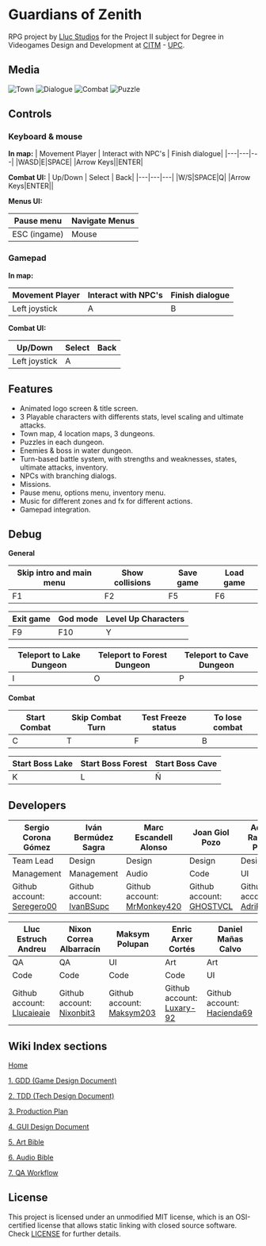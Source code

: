 # Guardians of Zenith
RPG project by [Lluc Studios](https://github.com/Lluc-Studios) for the Project II subject for Degree in Videogames Design and Development at [CITM](https://www.citm.upc.edu/) - [UPC](https://www.upc.edu/ca).

## Media
![Town](https://user-images.githubusercontent.com/99950357/233486706-97faa5a2-f088-4c95-8cc4-85acd46a7afd.PNG)
![Dialogue](https://github.com/Lluc-Studios/Guardians-of-Zenith/assets/99950357/201f418c-d835-40aa-a5ad-6054f5a72b10)
![Combat](https://github.com/Lluc-Studios/Guardians-of-Zenith/assets/99950357/69510eb6-02e1-4d5e-be0a-7c8a00d2673e)
![Puzzle](https://github.com/Lluc-Studios/Guardians-of-Zenith/assets/99950357/d2cbcb7e-f2f7-4137-b704-ace5969a194d)

## Controls
### Keyboard & mouse
**In map:**
| Movement Player | Interact with NPC's | Finish dialogue|
|---|---|---|
|WASD|E|SPACE|
|Arrow Keys||ENTER|

**Combat UI:**
| Up/Down | Select | Back|
|---|---|---|
|W/S|SPACE|Q|
|Arrow Keys|ENTER||

**Menus UI:**

|Pause menu| Navigate Menus |
|---|---|
|ESC (ingame)|Mouse|

### Gamepad
**In map:**

| Movement Player | Interact with NPC's | Finish dialogue|
|---|---|---|
|Left joystick|A|B|

**Combat UI:**

| Up/Down | Select | Back|
|---|---|---|
|Left joystick|A||

## Features
- Animated logo screen & title screen.
- 3 Playable characters with differents stats, level scaling and ultimate attacks.
- Town map, 4 location maps, 3 dungeons. 
- Puzzles in each dungeon.
- Enemies & boss in water dungeon.
- Turn-based battle system, with strengths and weaknesses, states, ultimate attacks, inventory.
- NPCs with branching dialogs.
- Missions.
- Pause menu, options menu, inventory menu.
- Music for different zones and fx for different actions.
- Gamepad integration.

## Debug

**General**

|  Skip intro and main menu | Show collisions | Save game|Load game|
|---|---|---|---|
|F1|F2|F5|F6|

|  Exit game |God mode|Level Up Characters|
|---|---|---|
|F9|F10|Y|

|  Teleport to Lake Dungeon |  Teleport to Forest Dungeon |Teleport to Cave Dungeon|
|---|---|---|
|I|O|P|

**Combat**

|  Start Combat | Skip Combat Turn | Test Freeze status|To lose combat|
|---|---|---|---|
|C|T|F|B|

|  Start Boss Lake | Start Boss Forest | Start Boss Cave|
|---|---|---|
|K|L|Ñ|

## Developers

| Sergio Corona Gómez | Iván Bermúdez Sagra | Marc Escandell Alonso | Joan Giol Pozo | Adrian Ramirez Perez |
|---|---|---|---|---|
| Team Lead | Design |Design | Design | Design |
|   Management    |  Management  | Audio | Code | UI |
| Github account: [Seregero00](https://github.com/seregero00) | Github account: [IvanBSupc](https://github.com/IvanBSupc) | Github account: [MrMonkey420](https://github.com/MrMonkey420) | Github account: [GHOSTVCL](https://github.com/GHOSTVCL) |Github account: [AdriRamirez](https://github.com/AdriRamirez) |

| Lluc Estruch Andreu | Nixon Correa Albarracín  |Maksym Polupan|Enric Arxer Cortés|Daniel Mañas Calvo|
|---|---|---|---|---|
| QA | QA |UI|Art|Art|
|Code|Code|Code|Code|UI|
| Github account: [Llucaieaie](https://github.com/Llucaieaie) | Github account: [Nixonbit3](https://github.com/Nixonbit3) |Github account: [Maksym203](https://github.com/Maksym203)|Github account: [Luxary-92](https://github.com/Luxary-92)|Github account: [Hacienda69](https://github.com/Hacienda69)|

## Wiki Index sections

[Home](https://github.com/Lluc-Studios/Guardians-of-Zenith/wiki)

[1. GDD (Game Design Document)](https://github.com/Lluc-Studios/Guardians-of-Zenith/wiki/GDD-(Game-Design-Document))

[2. TDD (Tech Design Document)](https://github.com/Lluc-Studios/Guardians-of-Zenith/wiki/TDD-(Tech-Design-Document))

[3. Production Plan](https://github.com/Lluc-Studios/Guardians-of-Zenith/wiki/Production-Plan)

[4. GUI Design Document](https://github.com/Lluc-Studios/Guardians-of-Zenith/wiki/GUI-Design-Document)

[5. Art Bible](https://github.com/Lluc-Studios/Guardians-of-Zenith/wiki/Art-Bible)

[6. Audio Bible](https://github.com/Lluc-Studios/Guardians-of-Zenith/wiki/Audio-Bible)

[7. QA Workflow](https://github.com/Lluc-Studios/Guardians-of-Zenith/wiki/QA-Workflow)

## License

This project is licensed under an unmodified MIT license, which is an OSI-certified license that allows static linking with closed source software. Check [LICENSE](LICENSE) for further details.
